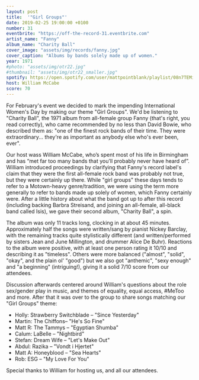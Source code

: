 ```yaml
---
layout: post
title:  '"Girl Groups"'
date: 2019-02-25 19:00:00 +0100
number: 31
eventbrite: "https://off-the-record-31.eventbrite.com"
artist_name: "Fanny"
album_name: "Charity Ball"
cover_image: "assets/img/records/fanny.jpg"
cover_caption: "Albums by bands solely made up of women."
year: 1971
#photo: "assets/img/otr22.jpg"
#thumbnail: "assets/img/otr22_smaller.jpg"
spotify: https://open.spotify.com/user/mattpointblank/playlist/08n7TEMicoegdYdeuL7sM5?si=aZloDqNhRhmWUpH8JRwidQ
host: William McCabe
score: 70
---
```


For February's event we decided to mark the impending International Women's Day by making our theme "Girl Groups". We'd be listening to "Charity Ball", the 1971 album from all-female group Fanny (that's right, you read correctly), who came recommended by no less than David Bowie, who described them as: "one of the finest rock bands of their time. They were extraordinary... they're as important as anybody else who's ever been, ever".

Our host wass William McCabe, who’s spent most of his life in Birmingham and has “met far too many bands that you’ll probably never have heard of”. William introduced proceedings by clarifying that Fanny's record label's claim that they were the first all-female rock band was probably not true, but they were certainly up there. While "girl groups" these days tends to refer to a Motown-heavy genre/tradition, we were using the term more generally to refer to bands made up solely of women, which Fanny certainly were. After a little history about what the band got up to after this record (including backing Barbra Streisand, and joining an all-female, all-black band called Isis), we gave their second album, "Charity Ball", a spin.

The album was only 11 tracks long, clocking in at about 45 minutes. Approximately half the songs were written/sang by pianist Nickey Barclay, with the remaining tracks quite stylistically different (and written/performed by sisters Jean and June Millington, and drummer Alice De Buhr). Reactions to the album were positive, with at least one person rating it 10/10 and describing it as "timeless". Others were more balanced ("almost", "solid", "okay", and the plain ol' "good") but we also got "anthemic", "sexy enough" and "a beginning" (intriguing!), giving it a solid 7/10 score from our attendees.

Discussion afterwards centered around William's questions about the role sex/gender play in music, and themes of equality, equal access, #MeToo and more. After that it was over to the group to share songs matching our "Girl Groups" theme:

- Holly: Strawberry Switchblade – "Since Yesterday"
- Martin: The Chiffons– "He's So Fine"
- Matt R: The Tammys – "Egyptian Shumba"
- Calum: LaBelle – "Nightbird"
- Stefan: Dream Wife – "Let's Make Out"
- Abdul: Razika – "Vondt i Hjertet"
- Matt A: Honeyblood – "Sea Hearts"
- Rob: ESG – "My Love For You"

Special thanks to William for hosting us, and all our attendees.
